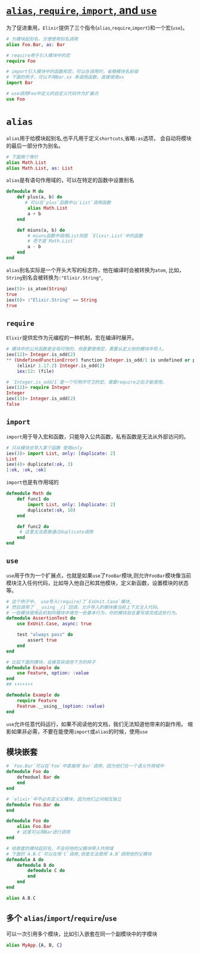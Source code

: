 # [`alias`, `require`, `import`, and `use`](https://github.com/elixir-lang/elixir/blob/v1.17.2/lib/elixir/pages/getting-started/alias-require-and-import.md#L1)

为了促进重用，`Elixir`提供了三个指令(`alias`,`require`,`import`)和一个宏(`use`)。

```elixir
# 为模块起别名，方便使用别名调用
alias Foo.Bar, as: Bar

# require用于引入模块中的宏
require Foo

# import引入模块中的函数和宏，可以在调用时，省略模块名前缀
# 下面的例子，可以不用Bar.xx 来调用函数，直接使用xx
import Bar

# use调用Foo中定义的自定义代码作为扩展点
use Foo
```

# `alias`

`alias`用于给模块起别名,也平凡用于定义`shortcuts`,省略`:as`选项，
会自动将模块的最后一部分作为别名。

```elixir
# 下面两个等价
alias Math.List
alias Math.List, as: List

```

`alias`是有语句作用域的，可以在特定的函数中设置别名

```elixir
defmodule M do
    def plus(a, b) do
       # 可以在`plus`函数中以`List`调用函数
        alias Math.List
        a + b
    end

    def miuns(a, b) do
        # miuns函数中调用List则是 `Elixir.List`中的函数
        # 而不是`Math.List`
        a - b
    end
end
```

`alias`别名实际是一个开头大写的标志符，他在编译时会被转换为`atom`,
比如，`String`别名会被转换为`:"Elixir.String"`,

```elixir
iex(5)> is_atom(String)
true
iex(6)> :"Elixir.String" == String
true
```

## `require`

`Elixir`提供宏作为元编程的一种机制，宏在编译时展开。

```elixir
# 模块中的公共函数是全局可用的，但是要使用宏，需要从定义他的模块中导入。
iex(12)> Integer.is_odd(2)
** (UndefinedFunctionError) function Integer.is_odd/1 is undefined or private. However, there is a macro with the same name and arity. Be sure to require Integer if you intend to invoke this macro
    (elixir 1.17.2) Integer.is_odd(2)
    iex:12: (file)

# `Integer.is_odd/1`是一个可用作守卫的宏，需要require之后才能使用。
iex(12)> require Integer
Integer
iex(13)> Integer.is_odd(2)
false

```

## `import`

`import`用于导入宏和函数，只能导入公共函数，私有函数是无法从外部访问的。

```elixir
# 只从模块总导入某个函数 使用only
iex(3)> import List, only: [duplicate: 2]
List
iex(4)> duplicate(:ok, 3)
[:ok, :ok, :ok]
```

`import`也是有作用域的

```elixir
defmodule Math do 
    def func1 do
        import List, only: [duplicate: 2]
        duplicate(:ok, 10)
    end

    def func2 do
     # 这里无法直接通过duplicate调用
    end
end
```

## `use`

`use`用于作为一个扩展点，也就是如果`use`了`FooBar`模块,则允许`FooBar`模块像当前模块注入任何代码，比如导入他自己和其他模块，定义新函数，设置模块的状态等。

```elixir
# 这个例子中， use导入(require)了`ExUnit.Case`模块,
# 然后调用了`__using__/1`回调，允许导入的模块像当前上下文注入代码。
# 一些模块使用此机制向模块中填充一些基本行为，你的模块旨在重写或完成这些行为。
defmodule AssertionTest do
    use ExUnit.Case, async: true

    test "always pass" do 
        assert true
    end
end

# 比如下面的模块，会被变异成他下方的样子 
defmodule Example do 
    use Feature, option: :value
end
## ⬇️⬇️⬇️⬇️⬇️⬇️⬇️

defmodule Example do 
    require Feature
    Featrue.__using__(option: :value)
end

```

`use`允许任意代码运行，如果不阅读他的文档，我们无法知道他带来的副作用。
缩影如果非必需，不要在能使用`import`或`alias`的时候，使用`use`



## 模块嵌套

```elixir
# `Foo.Bar`可以在`Foo`中直接用`Bar`调用，因为他们在一个语义作用域中
defmodule Foo do
    defmoduel Bar do
    end
end

# `elixir`中不必先定义父模块，因为他们之间相互独立
defmodule Foo.Bar do 
end

defmodule Foo do
    alias Foo.Bar 
    # 这里可以用Bar进行调用
end

# 给嵌套的模块起别名，不会将他的父模块带入作用域
# 下面的`A.B.C`可以在用`C`调用,但是无法使用`A.B`调用他的父模块
defmodule A do
    defmodule B do
        defmodule C do
        end
    end
end

alias A.B.C
```

## 多个 `alias`/`import`/`require`/`use`

可以一次引用多个模块，比如引入嵌套在同一个副模块中的字模块

```elixir
alias MyApp.{A, B, C}
```





